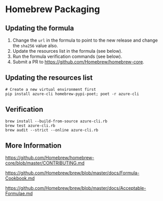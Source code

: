 Homebrew Packaging
==================


Updating the formula
--------------------
1. Change the `url` in the formula to point to the new release and change the `sha256` value also.
2. Update the resources list in the formula (see below).
3. Run the formula verification commands (see below).
4. Submit a PR to https://github.com/Homebrew/homebrew-core.


Updating the resources list
---------------------------
```
# Create a new virtual environment first
pip install azure-cli homebrew-pypi-poet; poet -r azure-cli
```

Verification
------------

```
brew install --build-from-source azure-cli.rb
brew test azure-cli.rb
brew audit --strict --online azure-cli.rb
```

More Information
----------------
https://github.com/Homebrew/homebrew-core/blob/master/CONTRIBUTING.md

https://github.com/Homebrew/brew/blob/master/docs/Formula-Cookbook.md

https://github.com/Homebrew/brew/blob/master/docs/Acceptable-Formulae.md
